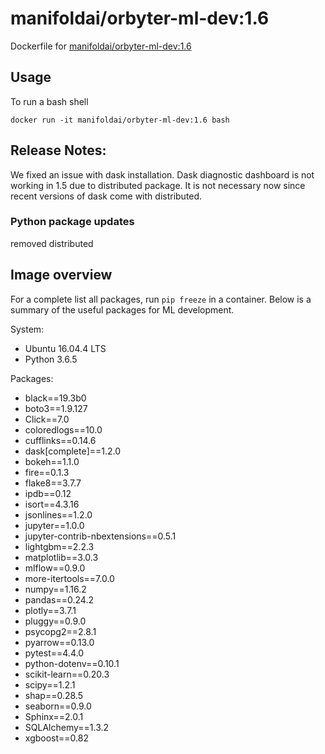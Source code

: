 # manifoldai/orbyter-ml-dev:1.6

Dockerfile for [manifoldai/orbyter-ml-dev:1.6](https://hub.docker.com/r/manifoldai/orbyter-ml-dev)

## Usage

To run a bash shell

`
docker run -it manifoldai/orbyter-ml-dev:1.6 bash
`

## Release Notes:

We fixed an issue with dask installation. Dask diagnostic dashboard is not working in 1.5 due to distributed package. 
It is not necessary now since recent versions of dask come with distributed.

### Python package updates

removed distributed

## Image overview

For a complete list all packages, run `pip freeze` in a container. Below is a summary of
the useful packages for ML development.

System:

* Ubuntu 16.04.4 LTS
* Python 3.6.5

Packages:

* black==19.3b0
* boto3==1.9.127
* Click==7.0
* coloredlogs==10.0
* cufflinks==0.14.6
* dask[complete]==1.2.0
* bokeh==1.1.0
* fire==0.1.3
* flake8==3.7.7
* ipdb==0.12
* isort==4.3.16
* jsonlines==1.2.0
* jupyter==1.0.0
* jupyter-contrib-nbextensions==0.5.1
* lightgbm==2.2.3
* matplotlib==3.0.3
* mlflow==0.9.0
* more-itertools==7.0.0
* numpy==1.16.2
* pandas==0.24.2
* plotly==3.7.1
* pluggy==0.9.0
* psycopg2==2.8.1
* pyarrow==0.13.0
* pytest==4.4.0
* python-dotenv==0.10.1
* scikit-learn==0.20.3
* scipy==1.2.1
* shap==0.28.5
* seaborn==0.9.0
* Sphinx==2.0.1
* SQLAlchemy==1.3.2
* xgboost==0.82
